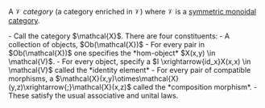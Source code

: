 A $\mathcal{V}$ *category* (a category enriched in $\mathcal{V}$) where $\mathcal{V}$ is a [symmetric monoidal category](/docs/math/defs/smc.qmd).

<div id="enrich-smc"/></div>
- Call the category $\mathcal{X}$. There are four constituents:
    - A collection of objects, $Ob(\mathcal{X})$
    - For every pair in $Ob(\mathcal{X})$ one specifies the *hom-object* $X(x,y) \in \mathcal{V}$.
    - For every object, specify a $I \xrightarrow{id_x}X(x,x) \in \mathcal{V}$ called the *identity element*
    - For every pair of compatible morphisms, a $\mathcal{X}(x,y)\otimes\mathcal{X}(y,z)\xrightarrow{;}\mathcal{X}(x,z)$ called the *composition morphism*.
- These satisfy the usual associative and unital laws.
